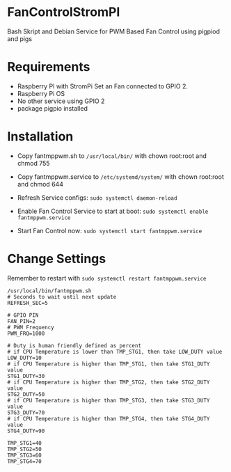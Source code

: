 # FanControlStromPI
Bash Skript and Debian Service for PWM Based Fan Control using pigpiod and pigs

# Requirements
- Raspberry PI with StromPi Set an Fan connected to GPIO 2.
- Raspberry Pi OS
- No other service using GPIO 2
- package pigpio installed

# Installation
- Copy fantmppwm.sh to `/usr/local/bin/` with chown root:root and chmod 755 
- Copy fantmppwm.service to `/etc/systemd/system/` with chown root:root and chmod 644

- Refresh Service configs: `sudo systemctl daemon-reload`
- Enable Fan Control Service to start at boot: `sudo systemctl enable fantmppwm.service`
- Start Fan Control now: `sudo systemctl start fantmppwm.service`

# Change Settings
Remember to restart with `sudo systemctl restart fantmppwm.service`
```
/usr/local/bin/fantmppwm.sh
# Seconds to wait until next update
REFRESH_SEC=5

# GPIO PIN
FAN_PIN=2
# PWM Frequency
PWM_FRQ=1000

# Duty is human friendly defined as percent 
# if CPU Temperature is lower than TMP_STG1, then take LOW_DUTY value
LOW_DUTY=10
# if CPU Temperature is higher than TMP_STG1, then take STG1_DUTY value
STG1_DUTY=30
# if CPU Temperature is higher than TMP_STG2, then take STG2_DUTY value
STG2_DUTY=50
# if CPU Temperature is higher than TMP_STG3, then take STG3_DUTY value
STG3_DUTY=70
# if CPU Temperature is higher than TMP_STG4, then take STG4_DUTY value
STG4_DUTY=90

TMP_STG1=40
TMP_STG2=50
TMP_STG3=60
TMP_STG4=70
```


